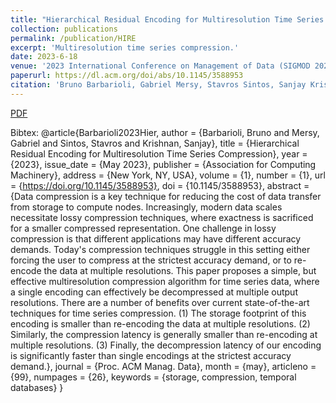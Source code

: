 ```yaml
---
title: "Hierarchical Residual Encoding for Multiresolution Time Series Compression"
collection: publications
permalink: /publication/HIRE
excerpt: 'Multiresolution time series compression.'
date: 2023-6-18
venue: '2023 International Conference on Management of Data (SIGMOD 2023)'
paperurl: https://dl.acm.org/doi/abs/10.1145/3588953
citation: 'Bruno Barbarioli, Gabriel Mersy, Stavros Sintos, Sanjay Krishnan. 2023. Hierarchical Residual Encoding for Multiresolution Time Series Compression. 2023 International Conference on Management of Data (SIGMOD 2023).'
---
```


[PDF](../papers/V1mod099-barbarioli.pdf)

Bibtex:
@article{Barbarioli2023Hier,
author = {Barbarioli, Bruno and Mersy, Gabriel and Sintos, Stavros and Krishnan, Sanjay},
title = {Hierarchical Residual Encoding for Multiresolution Time Series Compression},
year = {2023},
issue_date = {May 2023},
publisher = {Association for Computing Machinery},
address = {New York, NY, USA},
volume = {1},
number = {1},
url = {https://doi.org/10.1145/3588953},
doi = {10.1145/3588953},
abstract = {Data compression is a key technique for reducing the cost of data transfer from storage to compute nodes. Increasingly, modern data scales necessitate lossy compression techniques, where exactness is sacrificed for a smaller compressed representation. One challenge in lossy compression is that different applications may have different accuracy demands. Today's compression techniques struggle in this setting either forcing the user to compress at the strictest accuracy demand, or to re-encode the data at multiple resolutions. This paper proposes a simple, but effective multiresolution compression algorithm for time series data, where a single encoding can effectively be decompressed at multiple output resolutions. There are a number of benefits over current state-of-the-art techniques for time series compression. (1) The storage footprint of this encoding is smaller than re-encoding the data at multiple resolutions. (2) Similarly, the compression latency is generally smaller than re-encoding at multiple resolutions. (3) Finally, the decompression latency of our encoding is significantly faster than single encodings at the strictest accuracy demand.},
journal = {Proc. ACM Manag. Data},
month = {may},
articleno = {99},
numpages = {26},
keywords = {storage, compression, temporal databases}
}


